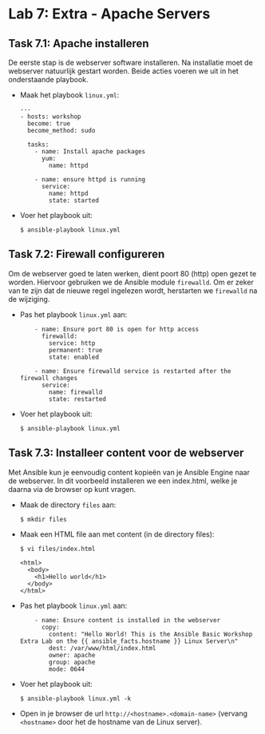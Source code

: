 # Lab 7: Extra - Apache Servers
  
## Task 7.1: Apache installeren

De eerste stap is de webserver software installeren. Na installatie moet de webserver natuurlijk gestart worden. Beide acties voeren we uit in het onderstaande playbook.

* Maak het playbook ``linux.yml``:

  ```
  ---
  - hosts: workshop
    become: true
    become_method: sudo

    tasks:
      - name: Install apache packages
        yum:
          name: httpd

      - name: ensure httpd is running
        service:
          name: httpd 
          state: started
  ```

* Voer het playbook uit:

  ``$ ansible-playbook linux.yml``
  
## Task 7.2: Firewall configureren

Om de webserver goed te laten werken, dient poort 80 (http) open gezet te worden. Hiervoor gebruiken we de Ansible module ``firewalld``. Om er zeker van te zijn dat de nieuwe regel ingelezen wordt, herstarten we ``firewalld`` na de wijziging. 
 
* Pas het playbook ``linux.yml`` aan:
 
  ```
      - name: Ensure port 80 is open for http access
        firewalld:
          service: http
          permanent: true
          state: enabled

      - name: Ensure firewalld service is restarted after the firewall changes
        service: 
          name: firewalld 
          state: restarted
   ```

* Voer het playbook uit:

  ``$ ansible-playbook linux.yml ``
   
## Task 7.3: Installeer content voor de webserver

Met Ansible kun je eenvoudig content kopieën van je Ansible Engine naar de webserver. In dit voorbeeld installeren we een index.html, welke je daarna via de browser op kunt vragen.

* Maak de directory ``files`` aan:
  
  ``$ mkdir files``
  
* Maak een HTML file aan met content (in de directory files):

  ``$ vi files/index.html``
  
  ```
  <html>
    <body>
      <h1>Hello world</h1>
    </body>
  </html>
  ```
  
* Pas het playbook ``linux.yml`` aan:

  ```
      - name: Ensure content is installed in the webserver
        copy:
          content: "Hello World! This is the Ansible Basic Workshop Extra Lab on the {{ ansible_facts.hostname }} Linux Server\n"
          dest: /var/www/html/index.html
          owner: apache
          group: apache
          mode: 0644
  ```
    
* Voer het playbook uit:

  ``$ ansible-playbook linux.yml -k``
  
* Open in je browser de url ``http://<hostname>.<domain-name>`` (vervang ``<hostname>`` door het de hostname van de Linux server).
